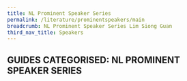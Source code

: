 ```yaml
---
title: NL Prominent Speaker Series
permalink: /literature/prominentspeakers/main
breadcrumb: NL Prominent Speaker Series Lim Siong Guan
third_nav_title: Speakers
---
```


## **GUIDES CATEGORISED: NL PROMINENT SPEAKER SERIES**
